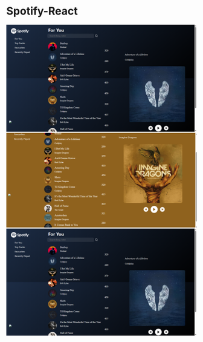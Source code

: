 # Spotify-React

![Alt Text](https://github.com/Shefalidesai/Spotify-React/blob/main/Screenshot%20(14).png)
![Alt Text](https://github.com/Shefalidesai/Spotify-React/blob/main/Screenshot%20(18).png)
![Alt Text](https://github.com/Shefalidesai/Spotify-React/blob/main/Screenshot%20(14).png)

